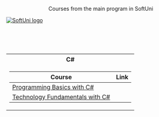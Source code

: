 <p align="center"> Courses from the main program in SoftUni <p>

<a href="https://softuni.bg/trainings/courses" rel="Courses"> ![SoftUni logo][logo] </a>

[logo]: http://innovationstarterbox.bg/wp-content/uploads/2016/05/Softuni_logo_trasparent.png "Logo Title Text 2"

<br/>
<br/>
<br/>

<table>

<tr>
  <th> C# </th>
</tr>


<td>

| **Course**                                                            | **Link**                                                   |
| --------------------------------------------------------------------- | ---------------------------------------------------------- |
| <a href="https://softuni.bg/trainings/3038/programming-basics-with-c-sharp-july-2020/open#lesson-17033" > Programming Basics with C# </a>         
| <a href="https://softuni.bg/trainings/3135/csharp-fundamentals-september-2020"> Technology Fundamentals with C# </a> | |

</td>

</table>
